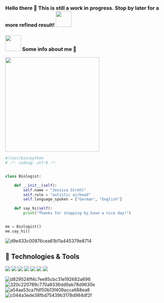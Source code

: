 ### Hello there 🖖 This is still a work in progress. Stop by later for a more refined result! <img src="https://media4.giphy.com/media/Y4tNeaMKdYKdIAxXIT/giphy.gif?cid=790b7611b214fa6c979043fc7ddc963a85b274ff463a02ce&rid=giphy.gif&ct=s" width="50"></h2>

### <img src="https://68.media.tumblr.com/ff983aa0ce9a7ba2f27dad289a702c9f/tumblr_oppeuhCoYf1sh02g5o1_400.gif" width="50"> Some info about me 🌿
<img align='middle' src="https://i.pinimg.com/originals/7b/1b/b6/7b1bb67b642f2665a0709a26e57300e1.gif" width="300">

```python
#!/usr/bin/python
# -*- coding: utf-8 -*-


class Biologist:

    def __init__(self):
        self.name = "Jessica Strehl"
        self.role = "autistic airhead"
        self.language_spoken = ["German", "English"]

    def say_hi(self):
        print("Thanks for stopping by,have a nice day!")


me = Biologist()
me.say_hi()
```


![d9e433c00876cea61b11a445379e8714](https://user-images.githubusercontent.com/60192757/177162025-2e5068ab-c8e9-4c7f-a056-b5443c4f555c.gif)

## 🔧 Technologies & Tools

![](https://img.shields.io/badge/OS-Windows-informational?style=flat&logo=linux&logoColor=white&color=6aa6f8)
![](https://img.shields.io/badge/Code-Python-informational?style=flat&logo=python&logoColor=white&color=6aa6f8)
![](https://img.shields.io/badge/Code-R-informational?style=flat&logo=python&logoColor=white&color=6aa6f8)
![](https://img.shields.io/badge/Code-JavaScript-informational?style=flat&logo=javascript&logoColor=white&color=6aa6f8)
![](https://img.shields.io/badge/Shell-Bash-informational?style=flat&logo=gnu-bash&logoColor=white&color=6aa6f8)
![](https://img.shields.io/badge/Tools-Docker-informational?style=flat&logo=docker&logoColor=white&color=6aa6f8)
![](https://img.shields.io/badge/Tools-Singularity-informational?style=flat&logo=docker&logoColor=white&color=6aa6f8)


![d829524ff4c7ee85cbc31e192682a696](https://user-images.githubusercontent.com/60192757/177161759-4ace1498-04e4-413c-9e57-3c62ef95e29c.gif)
![320c220789c770a9336dd9ab78d9630e](https://user-images.githubusercontent.com/60192757/177161902-9b3ffc8f-2a1e-4864-a85e-97c1352ac60f.gif)
![a54aa53ca7fdf50b13f409acca688ea8](https://user-images.githubusercontent.com/60192757/177161916-57ce7292-14d9-4c0c-a140-66c4bbecfeb8.gif)
![c044a3ede38fbd75439b3178d984df2f](https://user-images.githubusercontent.com/60192757/177162180-8e995e8c-b5f9-4fb8-befd-fce3e96b9267.gif)
